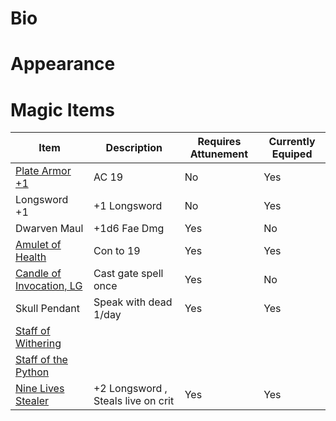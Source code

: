 # Bio


# Appearance


# Magic Items
| Item                                                                                     | Description                        | Requires Attunement | Currently Equiped |  
| ---------------------------------------------------------------------------------------- | ---------------------------------- | ------------------- | ----------------- | 
| [Plate Armor +1]()                                                                       | AC 19                              | No                  | Yes               |     
| Longsword +1                                                                             | +1 Longsword                       | No                  | Yes               |     
| Dwarven Maul                                                                             | +1d6 Fae Dmg                       | Yes                 | No                |     
| [Amulet of Health]()                                                                     | Con to 19                          | Yes                 | Yes               |     
| [Candle of Invocation, LG]()                                                             | Cast gate spell once               | Yes                 | No                |     
| Skull Pendant                                                                            | Speak with dead 1/day              | Yes                 | Yes               |     
| [Staff of Withering]()                                                                   |                                    |                     |                   |     
| [Staff of the Python]()                                                                  |                                    |                     |                   |     
| [Nine Lives Stealer](https://roll20.net/compendium/dnd5e/Nine%20Lives%20Stealer#content) | +2 Longsword , Steals live on crit | Yes                 | Yes               |     
